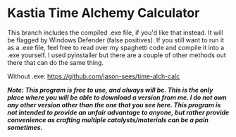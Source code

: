 # Kastia Time Alchemy Calculator

This branch includes the compiled .exe file, if you'd like that instead. It will be flagged by Windows Defender (false positives). If you still want to run it as a .exe file, feel free to read over my spaghetti code and compile it into a .exe yourself. I used pyinstaller but there are a couple of other methods out there that can do the same thing.

Without .exe: https://github.com/jason-sees/time-alch-calc

***Note: This program is free to use, and always will be. This is the only place where you will be able to download a version from me. I do not own any other version other than the one that you see here. This program is not intended to provide an unfair advantage to anyone, but rather provide convenience as crafting multiple catalysts/materials can be a pain sometimes.***

